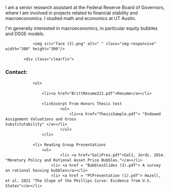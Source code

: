 
<!-- //banner -->
<!-- about -->
<div class="about">
    <div class="container">
        <div class="about-grids">
            <div class="col-md-6 about-grids-left">
                <div class="panel-group" id="accordion" role="tablist" aria-multiselectable="true">
                    <div class="panel panel-default">
                        <div id="collapseOne" class="panel-collapse collapse in" role="tabpanel">
                            <div class="panel-body panel_text">
                              <p>I am a senior research assistant at the Federal Reserve Board of Governors, where I am involved in projects related to financial stability and macroeconomics. I studied math and economics at UT Austin.
                              <br>
                              <p>I'm generally interested in macroeconomics, in particular equity bubbles and DSGE models.</p>
                            
                        
                <img src="face (2).png" alt=" " class="img-responsive" width="300" height="300"/>
            
            <div class="clearfix"> 
<!-- //about -->
<!-- footer -->
<div class="footer">
		<div class="container">
			<div class="footer-grids">
				<div class="col-md-4 footer-grid animated wow slideInLeft" data-wow-delay="0s">
                    <h3>Contact: </h3>
                    <p></p>
				</div>
                <div class="clearfix"> </div>
			</div>
			<div class="footer-grids1">
				<div class="footer-grids1-left animated wow slideInLeft">
					
				<ul>
					
  					<li><a href="BrittResume221.pdf">Resume</a></li>
 				
					<li>Excerpt From Honors Thesis test
    						<ul>
      							<li><a href="ThesisSample.pdf"> "Endowed Assignment Valuations and Gross 														Substitutability" </a></li>
    						</ul>
  					</li>
 				
				<li> Reading Group Presentations
					<ul>
      						<li> <a href="GaliPres.pdf">Galí, Jordi. 2014. "Monetary Policy and Rational Asset Price Bubbles."</a></li>
						<li> <a href = "BubblesSlides (3).pdf"> A survey on rational housing bubbles</a></li>
						<li> <a href = "PCPresentation (1).pdf"> Hazell, et al. 2021 "The Slope of the Phillips Curve: Evidence from U.S. 								States"</a></li>
					
				
				

					
					
					
                    		
	

	
